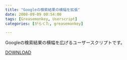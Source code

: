 ```yaml
---
title: "Googleの検索結果の横幅を拡張"
date: 2008-09-09 00:54:00
tags: [Greasemonkey, Userscript]
categories: [がらくた, greasemonkey]

---
```


Googleの検索結果の横幅を広げるユーザースクリプトです。
	  
[DOWNLOAD][1] 

 [1]: /junk/greasemonkey/google_enlarge_result.user.js
